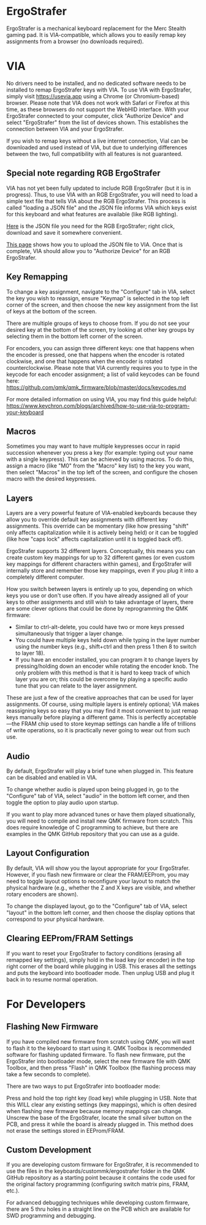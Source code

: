 # ErgoStrafer

ErgoStrafer is a mechanical keyboard replacement for the Merc Stealth gaming pad. It is VIA-compatible, which allows you to easily remap key assignments from a browser (no downloads required).

# VIA

No drivers need to be installed, and no dedicated software needs to be installed to remap ErgoStrafer keys with VIA. To use VIA with ErgoStrafer, simply visit https://usevia.app using a Chrome (or Chromium-based) browser. Please note that VIA does not work with Safari or Firefox at this time, as these browsers do not support the WebHID interface. With your ErgoStrafer connected to your computer, click "Authorize Device" and select "ErgoStrafer" from the list of devices shown. This establishes the connection between VIA and your ErgoStrafer.

If you wish to remap keys without a live internet connection, Vial can be downloaded and used instead of VIA, but due to underlying differences between the two, full compatibility with all features is not guaranteed.

## Special note regarding RGB ErgoStrafer

VIA has not yet been fully updated to include RGB ErgoStrafer (but it is in progress). Thus, to use VIA with an RGB ErgoStrafer, you will need to load a simple text file that tells VIA about the RGB ErgoStrafer. This process is called "loading a JSON file" and the JSON file informs VIA which keys exist for this keyboard and what features are available (like RGB lighting).

[Here](https://raw.githubusercontent.com/customMK/custommk.github.io/master/docs/ErgoStrafer/ergostrafer_rgb.json) is the JSON file you need for the RGB ErgoStrafer; right click, download and save it somewhere convenient.

[This page](https://docs.cannonkeys.com/via-json-loading/) shows how you to upload the JSON file to VIA. Once that is complete, VIA should allow you to "Authorize Device" for an RGB ErgoStrafer.

## Key Remapping

To change a key assignment, navigate to the "Configure" tab in VIA, select the key you wish to reassign, ensure "Keymap" is selected in the top left corner of the screen, and then choose the new key assignment from the list of keys at the bottom of the screen.

There are multiple groups of keys to choose from. If you do not see your desired key at the bottom of the screen, try looking at other key groups by selecting them in the bottom left corner of the screen.

For encoders, you can assign three different keys: one that happens when the encoder is pressed, one that happens when the encoder is rotated clockwise, and one that happens when the encoder is rotated counterclockwise. Please note that VIA currently requires you to type in the keycode for each encoder assignment; a list of valid keycodes can be found here: https://github.com/qmk/qmk_firmware/blob/master/docs/keycodes.md

For more detailed information on using VIA, you may find this guide helpful: https://www.keychron.com/blogs/archived/how-to-use-via-to-program-your-keyboard

## Macros

Sometimes you may want to have multiple keypresses occur in rapid succession whenever you press a key (for example: typing out your name with a single keypress). This can be achieved by using macros. To do this, assign a macro (like "M0" from the "Macro" key list) to the key you want, then select "Macros" in the top left of the screen, and configure the chosen macro with the desired keypresses.

## Layers

Layers are a very powerful feature of VIA-enabled keyboards because they allow you to override default key assignments with different key assignments. This override can be momentary (like how pressing "shift" only affects capitalization while it is actively being held) or it can be toggled (like how "caps lock" affects capitalization until it is toggled back off).

ErgoStrafer supports 32 different layers. Conceptually, this means you can create custom key mappings for up to 32 different games (or even custom key mappings for different characters within games), and ErgoStrafer will internally store and remember those key mappings, even if you plug it into a completely different computer.

How you switch between layers is entirely up to you, depending on which keys you use or don't use often. If you have already assigned all of your keys to other assignments and still wish to take advantage of layers, there are some clever options that could be done by reprogramming the QMK firmware:

- Similar to ctrl-alt-delete, you could have two or more keys pressed simultaneously that trigger a layer change.
- You could have multiple keys held down while typing in the layer number using the number keys (e.g., shift+ctrl and then press 1 then 8 to switch to layer 18).
- If you have an encoder installed, you can program it to change layers by pressing/holding down an encoder while rotating the encoder knob. The only problem with this method is that it is hard to keep track of which layer you are on; this could be overcome by playing a specific audio tune that you can relate to the layer assignment.

These are just a few of the creative approaches that can be used for layer assignments. Of course, using multiple layers is entirely optional; VIA makes reassigning keys so easy that you may find it most convenient to just remap keys manually before playing a different game. This is perfectly acceptable—the FRAM chip used to store keymap settings can handle a life of trillions of write operations, so it is practically never going to wear out from such use.

## Audio

By default, ErgoStrafer will play a brief tune when plugged in. This feature can be disabled and enabled in VIA.

To change whether audio is played upon being plugged in, go to the "Configure" tab of VIA, select "audio" in the bottom left corner, and then toggle the option to play audio upon startup.

If you want to play more advanced tunes or have them played situationally, you will need to compile and install new QMK firmware from scratch. This does require knowledge of C programming to achieve, but there are examples in the QMK GitHub repository that you can use as a guide.

## Layout Configuration

By default, VIA will show you the layout appropriate for your ErgoStrafer. However, if you flash new firmware or clear the FRAM/EEProm, you may need to toggle layout options to reconfigure your layout to match the physical hardware (e.g., whether the Z and X keys are visible, and whether rotary encoders are shown).

To change the displayed layout, go to the "Configure" tab of VIA, select "layout" in the bottom left corner, and then choose the display options that correspond to your physical hardware.

## Clearing EEProm/FRAM Settings

If you want to reset your ErgoStrafer to factory conditions (erasing all remapped key settings), simply hold in the load key (or encoder) in the top right corner of the board while plugging in USB. This erases all the settings and puts the keyboard into bootloader mode. Then unplug USB and plug it back in to resume normal operation.

# For Developers

## Flashing New Firmware

If you have compiled new firmware from scratch using QMK, you will want to flash it to the keyboard to start using it. QMK Toolbox is recommended software for flashing updated firmware. To flash new firmware, put the ErgoStrafer into bootloader mode, select the new firmware file with QMK Toolbox, and then press "Flash" in QMK Toolbox (the flashing process may take a few seconds to complete).

There are two ways to put ErgoStrafer into bootloader mode:

Press and hold the top right key (load key) while plugging in USB. Note that this WILL clear any existing settings (key mappings), which is often desired when flashing new firmware because memory mappings can change.
Unscrew the base of the ErgoStrafer, locate the small silver button on the PCB, and press it while the board is already plugged in. This method does not erase the settings stored in EEProm/FRAM.

## Custom Development

If you are developing custom firmware for ErgoStrafer, it is recommended to use the files in the keyboards/custommk/ergostrafer folder in the QMK GitHub repository as a starting point because it contains the code used for the original factory programming (configuring switch matrix pins, FRAM, etc.).

For advanced debugging techniques while developing custom firmware, there are 5 thru holes in a straight line on the PCB which are available for SWD programming and debugging.
